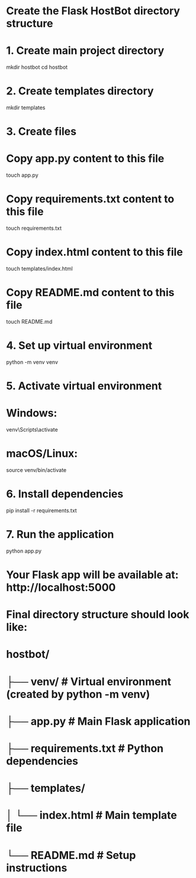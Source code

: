 # Create the Flask HostBot directory structure

# 1. Create main project directory
mkdir hostbot
cd hostbot

# 2. Create templates directory
mkdir templates

# 3. Create files
# Copy app.py content to this file
touch app.py

# Copy requirements.txt content to this file  
touch requirements.txt

# Copy index.html content to this file
touch templates/index.html

# Copy README.md content to this file
touch README.md

# 4. Set up virtual environment
python -m venv venv

# 5. Activate virtual environment
# Windows:
venv\Scripts\activate
# macOS/Linux:
source venv/bin/activate

# 6. Install dependencies
pip install -r requirements.txt

# 7. Run the application
python app.py

# Your Flask app will be available at: http://localhost:5000

# Final directory structure should look like:
# hostbot/
# ├── venv/              # Virtual environment (created by python -m venv)
# ├── app.py             # Main Flask application
# ├── requirements.txt   # Python dependencies
# ├── templates/
# │   └── index.html     # Main template file
# └── README.md          # Setup instructions